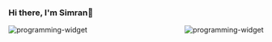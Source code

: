 ### Hi there, I'm Simran👋 


 <img src="https://github-readme-stats.vercel.app/api/top-langs/?username=simrank13&layout=compact&theme=cobalt" alt="programming-widget" align="left"/>
  <img src="https://github-readme-stats.vercel.app/api/?username=simrank13&count_private=true&theme=cobalt&showicons=true" alt="programming-widget" align="right"/>






<!--
**simrank13/simrank13** is a ✨ _special_ ✨ repository because its `README.md` (this file) appears on your GitHub profile.

Here are some ideas to get you started:

- 🔭 I’m currently working on ...
- 🌱 I’m currently learning ...
- 👯 I’m looking to collaborate on ...
- 🤔 I’m looking for help with ...
- 💬 Ask me about ...
- 📫 How to reach me: ...
- 😄 Pronouns: ...
- ⚡ Fun fact: ...
-->

